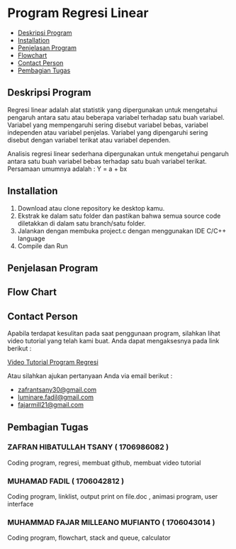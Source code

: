 # Program Regresi Linear

* [Deskripsi Program](https://github.com/zafrantsany/Program-Regresi-Linear/wiki/Program-Regresi-Linear/_edit#deskripsi-program)
* [Installation](https://github.com/zafrantsany/Program-Regresi-Linear/wiki/Program-Regresi-Linear/_edit#installation)
* [Penjelasan Program](https://github.com/zafrantsany/Program-Regresi-Linear/wiki/Program-Regresi-Linear/_edit#penjelasan-program)
* [Flowchart](https://github.com/zafrantsany/Program-Regresi-Linear/wiki/Program-Regresi-Linear/_edit#flow-chart)
* [Contact Person](https://github.com/zafrantsany/Program-Regresi-Linear/wiki/Program-Regresi-Linear/_edit#contact-person)
* [Pembagian Tugas](https://github.com/zafrantsany/Program-Regresi-Linear/wiki/Program-Regresi-Linear/_edit#pembagian-tugas)

## Deskripsi Program 

Regresi  linear  adalah  alat statistik yang  dipergunakan untuk  mengetahui pengaruh antara satu atau beberapa variabel terhadap satu buah variabel. Variabel yang mempengaruhi sering disebut variabel bebas, variabel independen atau variabel penjelas. Variabel yang  dipengaruhi sering disebut dengan variabel  terikat atau variabel dependen.                                                                 

Analisis  regresi linear sederhana dipergunakan  untuk mengetahui pengaruh antara satu buah variabel bebas terhadap satu  buah variabel  terikat. Persamaan umumnya adalah :  Y = a + bx   
                                                     
## Installation

1. Download atau clone repository ke desktop kamu.
2. Ekstrak ke dalam satu folder dan pastikan bahwa semua source code diletakkan di dalam satu branch/satu folder.
3. Jalankan dengan membuka project.c dengan menggunakan IDE C/C++ language
4. Compile dan Run

## Penjelasan Program

## Flow Chart

## Contact Person

Apabila terdapat kesulitan pada saat penggunaan program, silahkan lihat video tutorial yang telah kami buat. Anda dapat mengaksesnya pada link berikut :                                                                                       

[Video Tutorial Program Regresi](https://www.youtube.com/watch?v=nB5piX839SQ)              
                                                             
Atau silahkan ajukan pertanyaan Anda via email berikut :                                                                                                      

* zafrantsany30@gmail.com 
* luminare.fadil@gmail.com
* fajarmill21@gmail.com

## Pembagian Tugas

###  ZAFRAN HIBATULLAH TSANY          ( 1706986082 )
Coding program, regresi, membuat github, membuat video tutorial
###  MUHAMAD FADIL                    ( 1706042812 )
Coding program, linklist, output print on file.doc , animasi program, user interface
###  MUHAMMAD FAJAR MILLEANO MUFIANTO ( 1706043014 )
Coding program, flowchart, stack and queue, calculator 

